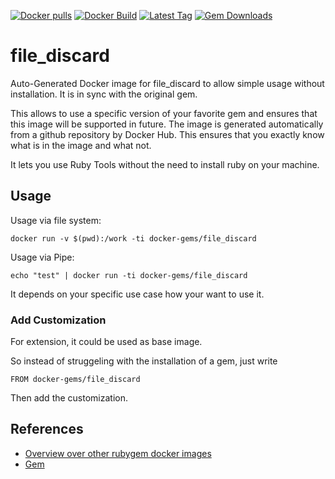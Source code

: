 [![Docker pulls](https://img.shields.io/docker/pulls/rubygem/file_discard.svg)](https://hub.docker.com/r/rubygem/file_discard/)
[![Docker Build](https://img.shields.io/docker/automated/rubygem/file_discard.svg)](https://hub.docker.com/r/rubygem/file_discard/)
[![Latest Tag](https://img.shields.io/github/tag/docker-rubygem/file_discard.svg)](https://hub.docker.com/r/rubygem/file_discard/)
[![Gem Downloads](https://img.shields.io/gem/dt/file_discard.svg)](https://rubygems.org/gems/file_discard/)
# file_discard

Auto-Generated Docker image for file_discard to allow simple usage without installation.
It is in sync with the original gem.

This allows to use a specific version of your favorite gem and ensures that this image will be supported in future.
The image is generated automatically from a github repository by Docker Hub.
This ensures that you exactly know what is in the image and what not.

It lets you use Ruby Tools without the need to install ruby on your machine.

## Usage

Usage via file system:

`docker run -v $(pwd):/work -ti docker-gems/file_discard`

Usage via Pipe:

`echo "test" | docker run -ti docker-gems/file_discard`

It depends on your specific use case how your want to use it.

### Add Customization

For extension, it could be used as base image.

So instead of struggeling with the installation of a gem, just write

`FROM docker-gems/file_discard`

Then add the customization.

## References

 - [Overview over other rubygem docker images](https://github.com/thinkbot/docker-rubygem)
 - [Gem](https://rubygems.org/gems/file_discard/)
